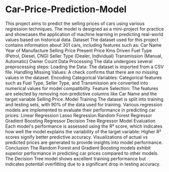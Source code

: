 # Car-Price-Prediction-Model

﻿This project aims to predict the selling prices of cars using various regression techniques. The model is designed as a mini-project for practice and showcases the application of machine learning in predicting real-world values based on historical data.
Dataset
The dataset used for this project contains information about 301 cars, including features such as:
Car Name
Year of Manufacture
Selling Price
Present Price
Kms Driven
Fuel Type (Petrol, Diesel, CNG)
Seller Type (Dealer, Individual)
Transmission (Manual, Automatic)
Owner Count
Data Processing
The data undergoes several preprocessing steps:
Loading the Data: The dataset is imported from a CSV file.
Handling Missing Values: A check confirms that there are no missing values in the dataset.
Encoding Categorical Variables: Categorical features such as Fuel Type, Seller Type, and Transmission are converted into numerical values for model compatibility.
Feature Selection: The features are selected by removing non-predictive columns like Car Name and the target variable Selling Price.
Model Training
The dataset is split into training and testing sets, with 90% of the data used for training. Various regression models are implemented to evaluate their performance in predicting car prices:
Linear Regression
Lasso Regression
Random Forest Regressor
Gradient Boosting Regressor
Decision Tree Regressor
Model Evaluation
Each model's performance is assessed using the R² score, which indicates how well the model explains the variability of the target variable:
Higher R² scores signify better predictive accuracy.
Visualizations of actual vs predicted prices are generated to provide insights into model performance.
Conclusion
The Random Forest and Gradient Boosting models exhibit superior performance in predicting car prices compared to other models. The Decision Tree model shows excellent training performance but indicates potential overfitting due to a significant drop in testing accuracy.
